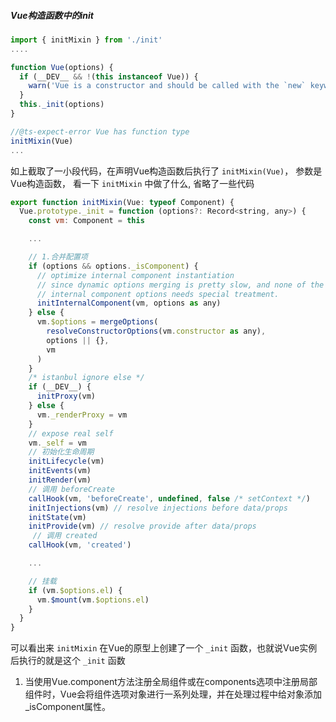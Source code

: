 ##### Vue构造函数中的init
```js
import { initMixin } from './init'
....

function Vue(options) {
  if (__DEV__ && !(this instanceof Vue)) {
    warn('Vue is a constructor and should be called with the `new` keyword')
  }
  this._init(options)
}

//@ts-expect-error Vue has function type
initMixin(Vue)
...
```
如上截取了一小段代码，在声明Vue构造函数后执行了 `initMixin(Vue)`， 参数是Vue构造函数， 看一下 `initMixin` 中做了什么,
省略了一些代码
```js
export function initMixin(Vue: typeof Component) {
  Vue.prototype._init = function (options?: Record<string, any>) {
    const vm: Component = this

    ...

    // 1.合并配置项
    if (options && options._isComponent) {
      // optimize internal component instantiation
      // since dynamic options merging is pretty slow, and none of the
      // internal component options needs special treatment.
      initInternalComponent(vm, options as any)
    } else {
      vm.$options = mergeOptions(
        resolveConstructorOptions(vm.constructor as any),
        options || {},
        vm
      )
    }
    /* istanbul ignore else */
    if (__DEV__) {
      initProxy(vm)
    } else {
      vm._renderProxy = vm
    }
    // expose real self
    vm._self = vm
    // 初始化生命周期
    initLifecycle(vm)
    initEvents(vm)
    initRender(vm)
    // 调用 beforeCreate
    callHook(vm, 'beforeCreate', undefined, false /* setContext */)
    initInjections(vm) // resolve injections before data/props
    initState(vm)
    initProvide(vm) // resolve provide after data/props
     // 调用 created
    callHook(vm, 'created')

    ...

    // 挂载
    if (vm.$options.el) {
      vm.$mount(vm.$options.el)
    }
  }
}
```
可以看出来 `initMixin` 在Vue的原型上创建了一个 `_init` 函数，也就说Vue实例后执行的就是这个 `_init` 函数


1. 当使用Vue.component方法注册全局组件或在components选项中注册局部组件时，Vue会将组件选项对象进行一系列处理，并在处理过程中给对象添加_isComponent属性。
